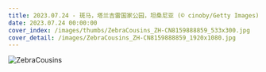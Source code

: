```yaml
---
title: 2023.07.24 - 斑马，塔兰吉雷国家公园，坦桑尼亚 (© cinoby/Getty Images)
date: 2023.07.24 00:00:00
cover_index: /images/thumbs/ZebraCousins_ZH-CN8159888859_533x300.jpg
cover_detail: /images/ZebraCousins_ZH-CN8159888859_1920x1080.jpg
---
```


![ZebraCousins](/images/ZebraCousins_ZH-CN8159888859_1920x1080.jpg)
